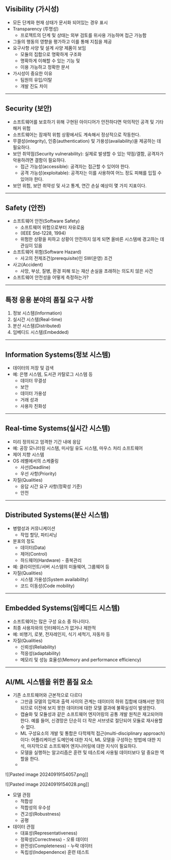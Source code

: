 ## Visibility (가시성)
- 모든 단계와 현재 상태가 문서화 되어있는 경우 표시
- Transparency (투명성)
	- 프로젝트의 단계 및 상태는 외부 검토를 위사용 가능하며 접근 가능함
- 그들의 행동의 영향을 평가하고 이를 통해 지침을 제공
- 요구사항 사양 및 설계 사양 제품이 보임
	- 모듈의 집합으로 명확하게 구조화
	- 명확하게 이해할 수 있는 기능 및
	- 이용 가능하고 정확한 문서
- 가시성이 중요한 이유
	- 팀원의 유입/이탈
	- 개발 진도 차이

---
## Security (보안)
- 소프트웨어를 보호하기 위해 구현된 아이디어가 안전하다면 악의적인 공격 및 기타 해커 위험
- 소프트웨어는 잠재적 위험 상황에서도 계속해서 정상적으로 작동한다.
- 무결성(integrity), 인증(authentication) 및 가용성(availability)을 제공하는 데 필요하다.
- 보안 취약점(Security vulnerability): 실제로 발생할 수 있는 약점/결함, 공격자가 악용하려면 결함이 필요하다.
	- 접근 가능성(accessible): 공격자는 접근할 수 있어야 한다.
	- 공격 가능성(exploitable): 공격자는 이를 사용하여 어느 정도 피해를 입힐 수 있어야 한다.
- 보안 위험, 보안 취약성 및 사고 통계, 연간 손실 예상이 몇 가지 지표이다.

---
## Safety (안전)
- 소프트웨어 안전(Software Safety)
	- 소프트웨어 위험으로부터 자유로움
	- (IEEE Std-1228, 1994)
	- 위험한 상황을 피하고 상황이 안전하지 않게 되면 올바른 시스템에 경고하는 데 관심이 있음
- 소프트웨어 위험(Software Hazard)
	- 사고의 전제조건(prerequisite)인 SW(운영) 조건
- 사고(Accident)
	- 사망, 부상, 질병, 환경 피해 또는 재산 손실을 초래하는 의도치 않은 사건
- 소프트웨어 안전성을 어떻게 측정하는가?

---
## 특정 응용 분야의 품질 요구 사항
1. 정보 시스템(Information)
2. 실시간 시스템(Real-time)
3. 분산 시스템(Distributed)
4. 임베디드 시스템(Embedded)

---
## Information Systems(정보 시스템)
- 데이터의 저장 및 검색
- 예: 은행 시스템, 도서관 카탈로그 시스템 등
	- 데이터 무결성
	- 보안
	- 데이터 가용성
	- 거래 성과
	- 사용자 친화성

---
## Real-time Systems(실시간 시스템)
- 미리 정의되고 엄격한 기간 내에 응답
- 예: 공장 모니터링 시스템, 미사일 유도 시스템, 마우스 처리 소프트웨어
- 제어 지향 시스템 
- OS 레벨에서의 스케줄링
	- 사선(Deadline)
	- 우선 사항(Priority)
- 자질(Qualities)
	- 응답 시간 요구 사항(정확성 기준)
	- 안전

---
## Distributed Systems(분산 시스템)
- 병렬성과 커뮤니케이션
	- 작업 할당, 파티셔닝
- 분포의 정도
	- 데이터(Data)
	- 제어(Control)
	- 하드웨어(Hardware) - 중복관리
- 예: 클라이언트/서버 시스템의 미들웨어, 그룹웨어 등
- 자질(Qualities)
	- 시스템 가용성(System availability)
	- 코드 이동성(Code mobility)

---
## Embedded Systems(임베디드 시스템)
- 소프트웨어는 많은 구성 요소 중 하나이다.
- 최종 사용자와의 인터페이스가 없거나 제한적
- 예: 비행기, 로봇, 전자레인지, 식기 세척기, 자동차 등
- 자질(Qualities)
	- 신뢰성(Reliability)
	- 적응성(adaptability)
	- 메모리 및 성능 효율성(Memory and performance efficiency)

---
## AI/ML 시스템을 위한 품질 요소
- 기존 소프트웨어와 근본적으로 다르다
	- 그만큼 모델의 입력과 출력 사이의 관계는 데이터의 하위 집합에 대해서만 정의되므로 이전에 보지 못한 데이터에 대한 모델 결과에 불확실성이 발생한다.
	- 캡슐화 및 모듈성과 같은 소프트웨어 엔지어링의 공통 개발 원칙은 재고되어야 한다. 예를 들어, 신경망은 단순히 더 작은 서브넷로 절단되어 모듈로 재사용할 수 없다.
	- ML 구성요소의 개발 및 통합은 다학제적 접근(multi-disciplinary approach)이다: 어플리케이션 도메인에 대한 지식, ML 모델을 구성하는 방법에 대한 지석, 마지막으로 소프트웨어 엔지니어링에 대한 지식이 필요하다.
	- 모델을 실행하는 알고리즘은 훈련 및 테스트에 사용될 데이터보다 덜 중요한 역할을 한다.
	- 

![[Pasted image 20240919154057.png]]

![[Pasted image 20240919154028.png]]

- 모델 관점
	- 적합성
	- 적합성의 우수성
	- 견고성(Robustness)
	- 공평
- 데이터 관점
	- 대표성(Representativeness)
	- 정확성(Correctness) - 오류 데이터
	- 완전성(Completeness) - 누락 데이터
	- 독립성(Independence) 훈련 테스트